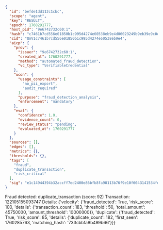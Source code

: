 ```json
{
  "id": "befde1dd113c1cbc",
  "scope": "agent",
  "key": "RESULT",
  "epoch": 1760291777,
  "host_pid": "9e6742732c60:1",
  "hash": "c7461b7cd556e01850b1c995d4274e60538eb9e4d06023249b9eb39e9c0dea64",
  "cid": "QmV1c7461b7cd556e01850b1c995d4274e60538eb9e4",
  "aicp": {
    "prov": {
      "issuer": "9e6742732c60:1",
      "created_at": 1760291777,
      "method": "automated_fraud_detection",
      "vc_type": "VerifiableCredential"
    },
    "ucon": {
      "usage_constraints": [
        "no_pii_export",
        "audit_required"
      ],
      "purpose": "fraud_detection_analysis",
      "enforcement": "mandatory"
    },
    "eval": {
      "confidence": 1.0,
      "evidence_count": 0,
      "review_status": "pending",
      "evaluated_at": 1760291777
    }
  },
  "sources": [],
  "edges": [],
  "metrics": {},
  "thresholds": {},
  "tags": [
    "fraud",
    "duplicate_transaction",
    "risk_critical"
  ],
  "sig": "e1c14944394b32accff7ed2400e86bfb8fa90113b76f9e10f6043141534feac3"
}
```

Fraud detected: duplicate_transaction (score: 92)
Transaction: 122105155093747
Details: {'velocity': {'fraud_detected': True, 'risk_score': 100, 'details': {'transaction_count': 183, 'threshold': 50, 'total_amount': 45750000, 'amount_threshold': 10000000}}, 'duplicate': {'fraud_detected': True, 'risk_score': 85, 'details': {'duplicate_count': 182, 'first_seen': 1760285763, 'matching_hash': '733cbbfa8b499b66'}}}